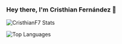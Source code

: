 ### Hey there, I'm Cristhian Fernández 👋

<!--
**CristhianF7/cristhianf7** is a ✨ _special_ ✨ repository because its `README.md` (this file) appears on your GitHub profile.

Here are some ideas to get you started:

- 🔭 I’m currently working on ...
- 🌱 I’m currently learning ...
- 👯 I’m looking to collaborate on ...
- 🤔 I’m looking for help with ...
- 💬 Ask me about ...
- 📫 How to reach me: ...
- 😄 Pronouns: ...
- ⚡ Fun fact: ...
-->

![CristhianF7 Stats](https://github-readme-stats.vercel.app/api?username=cristhianf7&show_icons=true&theme=dracula&custom_title=GitHub%20Stats&include_all_commits=true)

![Top Languages](https://github-readme-stats.vercel.app/api/top-langs/?username=cristhianf7&theme=dracula)
